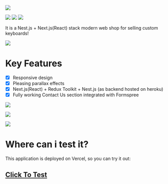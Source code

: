 ![](https://i.ibb.co/LtY02gp/Custom-Keyboards.png) 

![](https://img.shields.io/github/languages/top/thesaddest/custom-keyboards-shop?style=plastic) ![](https://img.shields.io/github/languages/count/thesaddest/custom-keyboards-shop?style=plastic) ![](https://img.shields.io/github/repo-size/thesaddest/custom-keyboards-shop?style=plastic)

It is a Nest.js + Next.js(React) stack modern web shop for selling custom keyboards!

![](https://i.ibb.co/P9648P9/responsive.png)


# Key Features
- [X] Responsive design
- [X] Pleasing parallax effects
- [X] Next.js(React) + Redux Toolkit + Nest.js (as backend hosted on heroku)
- [X] Fully working Contact Us section integrated with Formspree

![](https://i.ibb.co/vvPM02M/1.png)

![](https://i.ibb.co/vcPWTpZ/2.png)

![](https://i.ibb.co/f0SFwy4/3.png)

# Where can i test it?
This application is deployed on Vercel, so you can try it out:
## [Click To Test](https://custom-keyboards-shop.vercel.app/ "Heading link")
